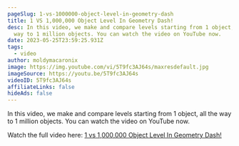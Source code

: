 ```yaml
---
pageSlug: 1-vs-1000000-object-level-in-geometry-dash
title: 1 VS 1,000,000 Object Level In Geometry Dash!
desc: In this video, we make and compare levels starting from 1 object, all the
  way to 1 million objects. You can watch the video on YouTube now.
date: 2023-05-25T23:59:25.931Z
tags:
  - video
author: moldymacaronix
image: https://img.youtube.com/vi/5T9fc3AJ64s/maxresdefault.jpg
imageSource: https://youtu.be/5T9fc3AJ64s
videoID: 5T9fc3AJ64s
affiliateLinks: false
hideAds: false
---
```

In this video, we make and compare levels starting from 1 object, all the way to 1 million objects. You can watch the video on YouTube now.

Watch the full video here: [1 vs 1,000,000 Object Level In Geometry Dash!](https://youtu.be/5T9fc3AJ64s)